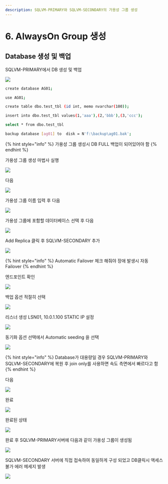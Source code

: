 ```yaml
---
description: SQLVM-PRIMARY와 SQLVM-SECONDARY의 가용성 그룹 생성
---
```


# 6. AlwaysOn Group 생성

## Database 생성 및 백업 

SQLVM-PRIMARY에서 DB 생성 및 백업 

![](../../../.gitbook/assets/qrmset13.png)

```bash
create database AG01;

use AG01;

create table dbo.test_tbl (id int, memo nvarchar(100));

insert into dbo.test_tbl values(1,'aaa'),(2,'bbb'),(3,'ccc');

select * from dbo.test_tbl

backup database [ag01] to  disk = N'f:\backup\ag01.bak';
```

{% hint style="info" %}
가용성 그룹 생성시 DB FULL 백업이 되어있어야 함
{% endhint %}

가용성 그룹 생성 마법사 실행 

![](../../../.gitbook/assets/qrmset14.png)

다음 

![](../../../.gitbook/assets/qrmset15.png)

가용성 그룹 이름 입력 후 다음 

![](../../../.gitbook/assets/qrmset16%20%281%29.png)

가용성 그룹에 포함할 데이터베이스 선택 후 다음 

![](../../../.gitbook/assets/qrmset17.png)

Add Replica 클릭 후 SQLVM-SECONDARY 추가 

![](../../../.gitbook/assets/qrmset18.png)

{% hint style="info" %}
Automatic Failover 체크 해줘야 장애 발생시 자동 Failover 
{% endhint %}

엔드포인트 확인

![](../../../.gitbook/assets/qrmset19.png)

백업 옵션 적절히 선택 

![](../../../.gitbook/assets/qrmset20.png)

리스너 생성 LSN01, 10.0.1.100 STATIC IP 설정 

![](../../../.gitbook/assets/qrmset27.png)

동기화 옵션 선택에서 Automatic seeding 을 선택 

![](../../../.gitbook/assets/qrmset21.png)

{% hint style="info" %}
Database가 대용량일 경우 SQLVM-PRIMARY와 SQLVM-SECONDARY에 복원 후 join only를 사용하면 속도 측면에서 빠르다고 함 
{% endhint %}

다음 

![](../../../.gitbook/assets/qrmset22.png)

완료 

![](../../../.gitbook/assets/qrmset23.png)

완료된 상태 

![](../../../.gitbook/assets/qrmset24.png)

완료 후 SQLVM-PRIMARY서버에 다음과 같이 가용성 그룹이 생성됨 

![](../../../.gitbook/assets/qrmset25%20%282%29.png)

SQLVM-SECONDARY 서버에 직접 접속하여 동일하게 구성 되었고 DB클릭시 액세스 불가 에러 메세지 발생 

![](../../../.gitbook/assets/qrmset26%20%281%29.png)

